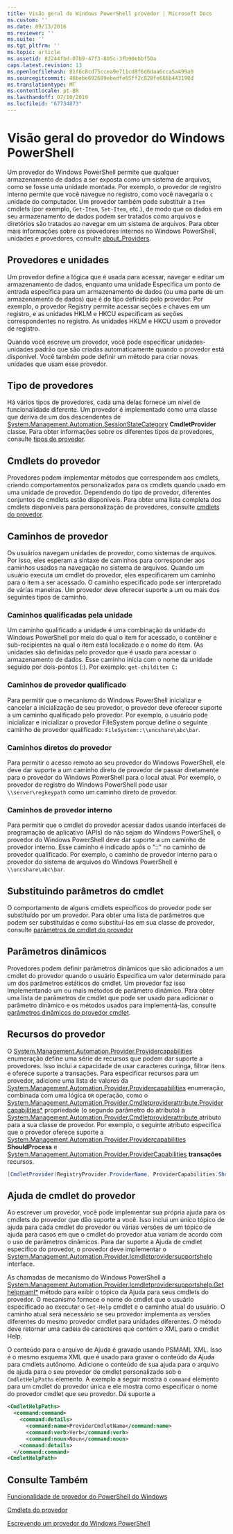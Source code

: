 ```yaml
---
title: Visão geral do Windows PowerShell provedor | Microsoft Docs
ms.custom: ''
ms.date: 09/13/2016
ms.reviewer: ''
ms.suite: ''
ms.tgt_pltfrm: ''
ms.topic: article
ms.assetid: 82244fbd-07b9-47f3-805c-3fb90ebbf58a
caps.latest.revision: 13
ms.openlocfilehash: 81f6c8cd75ccea9e711cd8f6d6daa6cca5a499a0
ms.sourcegitcommit: 46bebe692689ebedfe65ff2c828fe666b443198d
ms.translationtype: MT
ms.contentlocale: pt-BR
ms.lasthandoff: 07/10/2019
ms.locfileid: "67734873"
---
```

# <a name="windows-powershell-provider-overview"></a>Visão geral do provedor do Windows PowerShell

Um provedor do Windows PowerShell permite que qualquer armazenamento de dados a ser exposta como um sistema de arquivos, como se fosse uma unidade montada. Por exemplo, o provedor de registro interno permite que você navegue no registro, como você navegaria o `c` unidade do computador. Um provedor também pode substituir a `Item` cmdlets (por exemplo, `Get-Item`, `Set-Item`, etc.), de modo que os dados em seu armazenamento de dados podem ser tratados como arquivos e diretórios são tratados ao navegar em um sistema de arquivos. Para obter mais informações sobre os provedores internos no Windows PowerShell, unidades e provedores, consulte [about_Providers](/powershell/module/microsoft.powershell.core/about/about_providers).

## <a name="providers-and-drives"></a>Provedores e unidades

Um provedor define a lógica que é usada para acessar, navegar e editar um armazenamento de dados, enquanto uma unidade Especifica um ponto de entrada específica para um armazenamento de dados (ou uma parte de um armazenamento de dados) que é do tipo definido pelo provedor. Por exemplo, o provedor Registry permite acessar seções e chaves em um registro, e as unidades HKLM e HKCU especificam as seções correspondentes no registro. As unidades HKLM e HKCU usam o provedor de registro.

Quando você escreve um provedor, você pode especificar unidades-unidades padrão que são criadas automaticamente quando o provedor está disponível. Você também pode definir um método para criar novas unidades que usam esse provedor.

## <a name="type-of-providers"></a>Tipo de provedores

Há vários tipos de provedores, cada uma delas fornece um nível de funcionalidade diferente. Um provedor é implementado como uma classe que deriva de um dos descendentes de [System.Management.Automation.SessionStateCategory](/dotnet/api/system.management.automation.sessionstatecategory?view=pscore-6.2.0) **CmdletProvider** classe. Para obter informações sobre os diferentes tipos de provedores, consulte [tipos de provedor](./provider-types.md).

## <a name="provider-cmdlets"></a>Cmdlets do provedor

Provedores podem implementar métodos que correspondem aos cmdlets, criando comportamentos personalizados para os cmdlets quando usado em uma unidade de provedor. Dependendo do tipo de provedor, diferentes conjuntos de cmdlets estão disponíveis. Para obter uma lista completa dos cmdlets disponíveis para personalização de provedores, consulte [cmdlets do provedor](./provider-cmdlets.md).

## <a name="provider-paths"></a>Caminhos de provedor

Os usuários navegam unidades de provedor, como sistemas de arquivos. Por isso, eles esperam a sintaxe de caminhos para corresponder aos caminhos usados na navegação no sistema de arquivos. Quando um usuário executa um cmdlet do provedor, eles especificarem um caminho para o item a ser acessado. O caminho especificado pode ser interpretado de várias maneiras. Um provedor deve oferecer suporte a um ou mais dos seguintes tipos de caminho.

### <a name="drive-qualified-paths"></a>Caminhos qualificadas pela unidade

Um caminho qualificado a unidade é uma combinação da unidade do Windows PowerShell por meio do qual o item for acessado, o contêiner e sub-recipientes na qual o item está localizado e o nome do item. (As unidades são definidas pelo provedor que é usado para acessar o armazenamento de dados. Esse caminho inicia com o nome da unidade seguido por dois-pontos (:). Por exemplo: `get-childitem C:`

### <a name="provider-qualified-paths"></a>Caminhos de provedor qualificado

Para permitir que o mecanismo do Windows PowerShell inicializar e cancelar a inicialização de seu provedor, o provedor deve oferecer suporte a um caminho qualificado pelo provedor. Por exemplo, o usuário pode inicializar e inicializar o provedor FileSystem porque define o seguinte caminho de provedor qualificado: `FileSystem::\\uncshare\abc\bar`.

### <a name="provider-direct-paths"></a>Caminhos diretos do provedor

Para permitir o acesso remoto ao seu provedor do Windows PowerShell, ele deve dar suporte a um caminho direto de provedor de passar diretamente para o provedor do Windows PowerShell para o local atual. Por exemplo, o provedor de registro do Windows PowerShell pode usar `\\server\regkeypath` como um caminho direto de provedor.

### <a name="provider-internal-paths"></a>Caminhos de provedor interno

Para permitir que o cmdlet do provedor acessar dados usando interfaces de programação de aplicativo (APIs) do não sejam do Windows PowerShell, o provedor do Windows PowerShell deve dar suporte a um caminho de provedor interno. Esse caminho é indicado após o "::" no caminho de provedor qualificado. Por exemplo, o caminho de provedor interno para o provedor do sistema de arquivos do Windows PowerShell é `\\uncshare\abc\bar`.

## <a name="overriding-cmdlet-parameters"></a>Substituindo parâmetros do cmdlet

O comportamento de alguns cmdlets específicos do provedor pode ser substituído por um provedor. Para obter uma lista de parâmetros que podem ser substituídas e como substituí-las em sua classe de provedor, consulte [parâmetros de cmdlet do provedor](./provider-cmdlet-parameters.md)

## <a name="dynamic-parameters"></a>Parâmetros dinâmicos

Provedores podem definir parâmetros dinâmicos que são adicionados a um cmdlet do provedor quando o usuário Especifica um valor determinado para um dos parâmetros estáticos do cmdlet. Um provedor faz isso Implementando um ou mais métodos de parâmetro dinâmico. Para obter uma lista de parâmetros de cmdlet que pode ser usado para adicionar o parâmetro dinâmico e os métodos usados para implementá-las, consulte [parâmetros dinâmicos do provedor cmdlet](./provider-cmdlet-dynamic-parameters.md).

## <a name="provider-capabilities"></a>Recursos do provedor

O [System.Management.Automation.Provider.Providercapabilities](/dotnet/api/System.Management.Automation.Provider.ProviderCapabilities) enumeração define uma série de recursos que podem dar suporte a provedores. Isso inclui a capacidade de usar caracteres curinga, filtrar itens e oferece suporte a transações. Para especificar recursos para um provedor, adicione uma lista de valores da [System.Management.Automation.Provider.Providercapabilities](/dotnet/api/System.Management.Automation.Provider.ProviderCapabilities) enumeração, combinada com uma lógica `OR` operação, como o [ System.Management.Automation.Provider.Cmdletproviderattribute.Providercapabilities*](/dotnet/api/System.Management.Automation.Provider.CmdletProviderAttribute.ProviderCapabilities) propriedade (o segundo parâmetro do atributo) a [System.Management.Automation.Provider.Cmdletproviderattribute ](/dotnet/api/System.Management.Automation.Provider.CmdletProviderAttribute) atributo para a sua classe de provedor. Por exemplo, o seguinte atributo especifica que o provedor oferece suporte a [System.Management.Automation.Provider.Providercapabilities](/dotnet/api/System.Management.Automation.Provider.ProviderCapabilities?view=pscore-6.2.0) **ShouldProcess** e [ System.Management.Automation.Provider.ProviderCapabilities](/dotnet/api/System.Management.Automation.Provider.ProviderCapabilities?view=pscore-6.2.0) **transações** recursos.

```csharp
[CmdletProvider(RegistryProvider.ProviderName, ProviderCapabilities.ShouldProcess | ProviderCapabilities.Transactions)]

```

## <a name="provider-cmdlet-help"></a>Ajuda de cmdlet do provedor

Ao escrever um provedor, você pode implementar sua própria ajuda para os cmdlets do provedor que dão suporte a você. Isso inclui um único tópico de ajuda para cada cmdlet do provedor ou várias versões de um tópico de ajuda para casos em que o cmdlet do provedor atua variam de acordo com o uso de parâmetros dinâmicos. Para dar suporte a Ajuda de cmdlet específico do provedor, o provedor deve implementar o [System.Management.Automation.Provider.Icmdletprovidersupportshelp](/dotnet/api/System.Management.Automation.Provider.ICmdletProviderSupportsHelp) interface.

As chamadas de mecanismo do Windows PowerShell a [System.Management.Automation.Provider.Icmdletprovidersupportshelp.Gethelpmaml*](/dotnet/api/System.Management.Automation.Provider.ICmdletProviderSupportsHelp.GetHelpMaml) método para exibir o tópico da Ajuda para seus cmdlets do provedor. O mecanismo fornece o nome do cmdlet que o usuário especificado ao executar o `Get-Help` cmdlet e o caminho atual do usuário. O caminho atual será necessário se seu provedor implementa as versões diferentes do mesmo provedor cmdlet para unidades diferentes. O método deve retornar uma cadeia de caracteres que contém o XML para o cmdlet Help.

O conteúdo para o arquivo de Ajuda é gravado usando PSMAML XML. Isso é o mesmo esquema XML que é usado para gravar o conteúdo da Ajuda para cmdlets autônomo. Adicione o conteúdo de sua ajuda para o arquivo de ajuda para o seu provedor de cmdlet personalizado sob o `CmdletHelpPaths` elemento. A exemplo a seguir mostra o `command` elemento para um cmdlet do provedor única e ele mostra como especificar o nome do provedor cmdlet que seu provedor. Dá suporte a

```xml
<CmdletHelpPaths>
  <command:command>
    <command:details>
      <command:name>ProviderCmdletName</command:name>
      <command:verb>Verb</command:verb>
      <command:noun>Noun</command:noun>
    <command:details>
  </command:command>
<CmdletHelpPath>
```

## <a name="see-also"></a>Consulte Também

[Funcionalidade de provedor do PowerShell do Windows](./provider-types.md)

[Cmdlets do provedor](./provider-cmdlets.md)

[Escrevendo um provedor do Windows PowerShell](./writing-a-windows-powershell-provider.md)